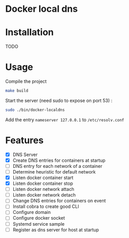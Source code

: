 # Docker local dns

# Installation

TODO

# Usage

Compile the project
```bash
make build
```

Start the server (need sudo to expose on port 53) :  
```bash
sudo ./bin/docker-localdns
```

Add the entry `nameserver 127.0.0.1` to `/etc/resolv.conf`

# Features 

- [x] DNS Server
- [x] Create DNS entries for containers at startup
- [ ] DNS entry for each network of a container
- [ ] Determine heuristic for default network
- [x] Listen docker container start
- [x] Listen docker container stop
- [ ] Listen docker network attach
- [ ] Listen docker network detach
- [ ] Change DNS entries for containers on event
- [ ] Install cobra to create good CLI
- [ ] Configure domain
- [ ] Configure docker socket
- [ ] Systemd service sample
- [ ] Register as dns server for host at startup